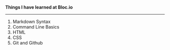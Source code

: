 **Things I have learned at Bloc.io**
***
1. Markdown Syntax
2. Command Line Basics
3. HTML
4. CSS
5. Git and Github